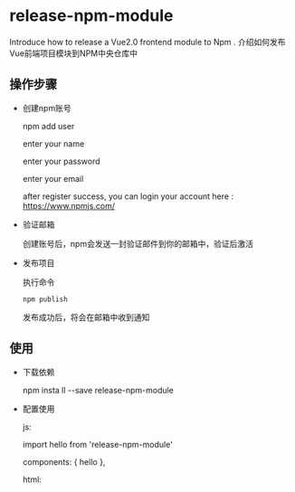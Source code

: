 # release-npm-module
Introduce how to release a Vue2.0 frontend module to Npm . 介绍如何发布Vue前端项目模块到NPM中央仓库中

## 操作步骤

* 创建npm账号

	npm add user

	enter your name

	enter your password

	enter your email

	after register success, you can login your account here : https://www.npmjs.com/

* 验证邮箱

    创建账号后，npm会发送一封验证邮件到你的邮箱中，验证后激活

* 发布项目

    执行命令

      npm publish

    发布成功后，将会在邮箱中收到通知

## 使用

* 下载依赖

    npm insta ll --save release-npm-module

* 配置使用

  js:

    import hello from 'release-npm-module'

    components: {
        hello
    },

  html:

    <hello></hello>

